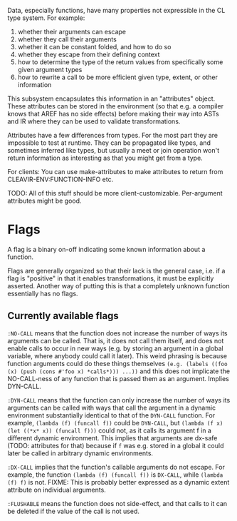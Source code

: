 Data, especially functions, have many properties not expressible
in the CL type system. For example:

1. whether their arguments can escape
2. whether they call their arguments
3. whether it can be constant folded, and how to do so
4. whether they escape from their defining context
5. how to determine the type of the return values from
   specifically some given argument types
6. how to rewrite a call to be more efficient given type, extent,
   or other information

This subsystem encapsulates this information in an
"attributes" object. These attributes can be stored in the
environment (so that e.g. a compiler knows that AREF has no
side effects) before making their way into ASTs and IR
where they can be used to validate transformations.

Attributes have a few differences from types. For the most part
they are impossible to test at runtime. They can be propagated
like types, and sometimes inferred like types, but usually
a meet or join operation won't return information as interesting
as that you might get from a type.

For clients: You can use make-attributes to make attributes to
return from CLEAVIR-ENV:FUNCTION-INFO etc.

TODO: All of this stuff should be more client-customizable.
Per-argument attributes might be good.

# Flags

A flag is a binary on-off indicating some known information about a function.

Flags are generally organized so that their lack is the general case, i.e. if a flag is "positive" in that it enables transformations, it must be explicitly asserted. Another way of putting this is that a completely unknown function essentially has no flags.

## Currently available flags

`:NO-CALL` means that the function does not increase the number of ways its arguments can be called. That is, it does not call them itself, and does not enable calls to occur in new ways (e.g. by storing an argument in a global variable, where anybody could call it later). This weird phrasing is because function arguments could do these things themselves `(e.g. (labels ((foo (x) (push (cons #'foo x) *calls*))) ...))` and this does not implicate the NO-CALL-ness of any function that is passed them as an argument.
Implies DYN-CALL.

`:DYN-CALL` means that the function can only increase the number of ways its arguments can be called with ways that call the argument in a dynamic environment substantially identical to that of the `DYN-CALL` function. For example, `(lambda (f) (funcall f))` could be `DYN-CALL`, but `(lambda (f x) (let ((*x* x)) (funcall f)))` could not, as it calls its argument f in a different dynamic environment. This implies that arguments are dx-safe (TODO: attributes for that) because if `f` was e.g. stored in a global it could later be called in arbitrary dynamic environments.

`:DX-CALL` implies that the function's callable arguments do not escape. For example, the function `(lambda (f) (funcall f))` is `DX-CALL`, while `(lambda (f) f)` is not. FIXME: This is probably better expressed as a dynamic extent attribute on individual arguments.

`:FLUSHABLE` means the function does not side-effect, and that calls to it can be deleted if the value of the call is not used.
